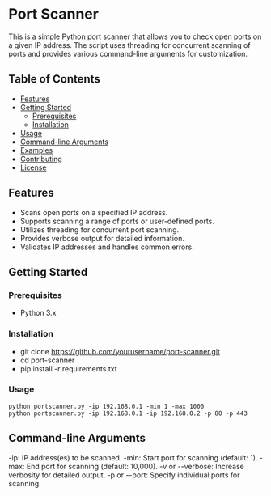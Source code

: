 # Port Scanner

This is a simple Python port scanner that allows you to check open ports on a given IP address. The script uses threading for concurrent scanning of ports and provides various command-line arguments for customization.

## Table of Contents

- [Features](#features)
- [Getting Started](#getting-started)
  - [Prerequisites](#prerequisites)
  - [Installation](#installation)
- [Usage](#usage)
- [Command-line Arguments](#command-line-arguments)
- [Examples](#examples)
- [Contributing](#contributing)
- [License](#license)

## Features

- Scans open ports on a specified IP address.
- Supports scanning a range of ports or user-defined ports.
- Utilizes threading for concurrent port scanning.
- Provides verbose output for detailed information.
- Validates IP addresses and handles common errors.

## Getting Started

### Prerequisites

- Python 3.x

### Installation

- git clone https://github.com/yourusername/port-scanner.git
- cd port-scanner
- pip install -r requirements.txt


### Usage
    python portscanner.py -ip 192.168.0.1 -min 1 -max 1000
    python portscanner.py -ip 192.168.0.1 -ip 192.168.0.2 -p 80 -p 443

## Command-line Arguments
-ip: IP address(es) to be scanned.
-min: Start port for scanning (default: 1).
-max: End port for scanning (default: 10,000).
-v or --verbose: Increase verbosity for detailed output.
-p or --port: Specify individual ports for scanning.